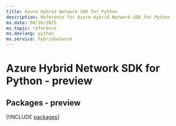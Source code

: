 ```yaml
---
title: Azure Hybrid Network SDK for Python
description: Reference for Azure Hybrid Network SDK for Python
ms.date: 04/16/2025
ms.topic: reference
ms.devlang: python
ms.service: hybridnetwork
---
```

# Azure Hybrid Network SDK for Python - preview
## Packages - preview
[!INCLUDE [packages](hybrid-network-index.md)]